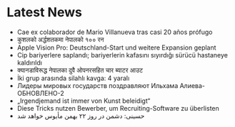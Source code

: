 # Latest News
-  Cae ex colaborador de Mario Villanueva tras casi 20 años prófugo
-  कुशलको अर्द्धशतकमा नेपालको १०० रन
-  Apple Vision Pro: Deutschland-Start und weitere Expansion geplant
-  Cip bariyerlere saplandı; bariyerlerin kafasını sıyırdığı sürücü hastaneye kaldırıldı
-  क्यानडाविरूद्ध नेपालका दुवै ओपनरसहित चार ब्याटर आउट
-  İki grup arasında silahlı kavga: 4 yaralı
-  Лидеры мировых государств поздравляют Ильхама Алиева-ОБНОВЛЕНО-2
-  „Irgendjemand ist immer von Kunst beleidigt“
-  Diese Tricks nutzen Bewerber, um Recruiting-Software zu überlisten
-  حسینی: دشمن در روز ۲۲ بهمن مأیوس خواهد شد
